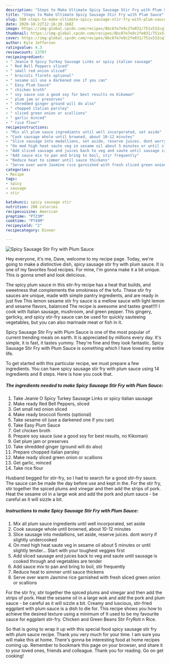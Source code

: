```yaml
---
description: "Steps to Make Ultimate Spicy Sausage Stir Fry with Plum Sauce"
title: "Steps to Make Ultimate Spicy Sausage Stir Fry with Plum Sauce"
slug: 580-steps-to-make-ultimate-spicy-sausage-stir-fry-with-plum-sauce
date: 2020-10-22T12:16:20.168Z
image: https://img-global.cpcdn.com/recipes/8bc87e7e9c2fe031/751x532cq70/spicy-sausage-stir-fry-with-plum-sauce-recipe-main-photo.jpg
thumbnail: https://img-global.cpcdn.com/recipes/8bc87e7e9c2fe031/751x532cq70/spicy-sausage-stir-fry-with-plum-sauce-recipe-main-photo.jpg
cover: https://img-global.cpcdn.com/recipes/8bc87e7e9c2fe031/751x532cq70/spicy-sausage-stir-fry-with-plum-sauce-recipe-main-photo.jpg
author: Kyle Jefferson
ratingvalue: 4.3
reviewcount: 13707
recipeingredient:
- " Jeanie O Spicy Turkey Sausage Links or spicy italian sausage"
- " Red Bell Peppers sliced"
- " small red onion sliced"
- " broccoli florets optional"
- " sesame oil use a darkened one if you can"
- " Easy Plum Sauce"
- " chicken broth"
- " soy sauce use a good soy for best results no Kikoman"
- " plum jam or preserves"
- " shredded ginger ground will do also"
- " chopped italian parsley"
- " sliced green onion or scallions"
- " garlic minced"
- " rice flour"
recipeinstructions:
- "Mix all plum sauce ingredients until well incorporated, set aside"
- "Cook sausage whole until browned, about 10-12 minutes"
- "Slice sausage into medallions, set aside, reserve juices. dont worry if slightly undercooked"
- "On med high heat saute veg in sesame oil about 5 minutes or until slightly tender... Start with your toughest veggies first"
- "Add sliced sausage and juices back to veg and saute until sausage is cooked through and vegetables are tender"
- "Add sauce mix to pan and bring to boil, stir frequently"
- "Reduce heat to simmer until sauce thickens"
- "Serve over warm Jasmine rice garnished with fresh sliced green onion or scallions"
categories:
- Recipe
tags:
- spicy
- sausage
- stir

katakunci: spicy sausage stir 
nutrition: 208 calories
recipecuisine: American
preptime: "PT23M"
cooktime: "PT49M"
recipeyield: "2"
recipecategory: Dinner

---
```



![Spicy Sausage Stir Fry with Plum Sauce](https://img-global.cpcdn.com/recipes/8bc87e7e9c2fe031/751x532cq70/spicy-sausage-stir-fry-with-plum-sauce-recipe-main-photo.jpg)

Hey everyone, it's me, Dave, welcome to my recipe page. Today, we're going to make a distinctive dish, spicy sausage stir fry with plum sauce. It is one of my favorites food recipes. For mine, I'm gonna make it a bit unique. This is gonna smell and look delicious.

The spicy plum sauce in this stir-fry recipe has a heat that builds, and sweetness that complements the smokiness of the tofu. These stir fry sauces are unique, made with simple pantry ingredients, and are ready in just five This lemon sesame stir fry sauce is a mellow sauce with light lemon and sesame flavors, balanced The recipe is awesome and tastes great!!!! I cook with Italian sausage, mushroom, and green pepper. This gingery, garlicky, and spicy stir-fry sauce can be used for quickly sauteeing vegetables, but you can also marinade meat or fish in it.

Spicy Sausage Stir Fry with Plum Sauce is one of the most popular of current trending meals on earth. It is appreciated by millions every day. It's simple, it is fast, it tastes yummy. They're fine and they look fantastic. Spicy Sausage Stir Fry with Plum Sauce is something which I have loved my entire life.


To get started with this particular recipe, we must prepare a few ingredients. You can have spicy sausage stir fry with plum sauce using 14 ingredients and 8 steps. Here is how you cook that.

<!--inarticleads1-->

##### The ingredients needed to make Spicy Sausage Stir Fry with Plum Sauce:

1. Take  Jeanie O Spicy Turkey Sausage Links or spicy italian sausage
1. Make ready  Red Bell Peppers, sliced
1. Get  small red onion sliced
1. Make ready  broccoli florets (optional)
1. Take  sesame oil (use a darkened one if you can)
1. Take  Easy Plum Sauce
1. Get  chicken broth
1. Prepare  soy sauce (use a good soy for best results, no Kikoman)
1. Get  plum jam or preserves
1. Take  shredded ginger (ground will do also)
1. Prepare  chopped italian parsley
1. Make ready  sliced green onion or scallions
1. Get  garlic, minced
1. Take  rice flour


Husband begged for stir-fry, so I had to search for a good stir-fry sauce. The sauce can be made the day before use and kept in the. For the stir fry, stir together the spiced plums and vinegar and then add the strips of pork. Heat the sesame oil in a large wok and add the pork and plum sauce - be careful as it will sizzle a bit. 

<!--inarticleads2-->

##### Instructions to make Spicy Sausage Stir Fry with Plum Sauce:

1. Mix all plum sauce ingredients until well incorporated, set aside
1. Cook sausage whole until browned, about 10-12 minutes
1. Slice sausage into medallions, set aside, reserve juices. dont worry if slightly undercooked
1. On med high heat saute veg in sesame oil about 5 minutes or until slightly tender... Start with your toughest veggies first
1. Add sliced sausage and juices back to veg and saute until sausage is cooked through and vegetables are tender
1. Add sauce mix to pan and bring to boil, stir frequently
1. Reduce heat to simmer until sauce thickens
1. Serve over warm Jasmine rice garnished with fresh sliced green onion or scallions


For the stir fry, stir together the spiced plums and vinegar and then add the strips of pork. Heat the sesame oil in a large wok and add the pork and plum sauce - be careful as it will sizzle a bit. Creamy and luscious, stir-fried eggplant with plum sauce is a dish to die for. This recipe shows you how to achieve the desired texture using a minimum of It used to be my favourite sauce for eggplant stir-fry. Chicken and Green Beans Stir FryRoti n Rice. 

So that is going to wrap it up with this special food spicy sausage stir fry with plum sauce recipe. Thank you very much for your time. I am sure you will make this at home. There's gonna be interesting food at home recipes coming up. Remember to bookmark this page on your browser, and share it to your loved ones, friends and colleague. Thank you for reading. Go on get cooking!
